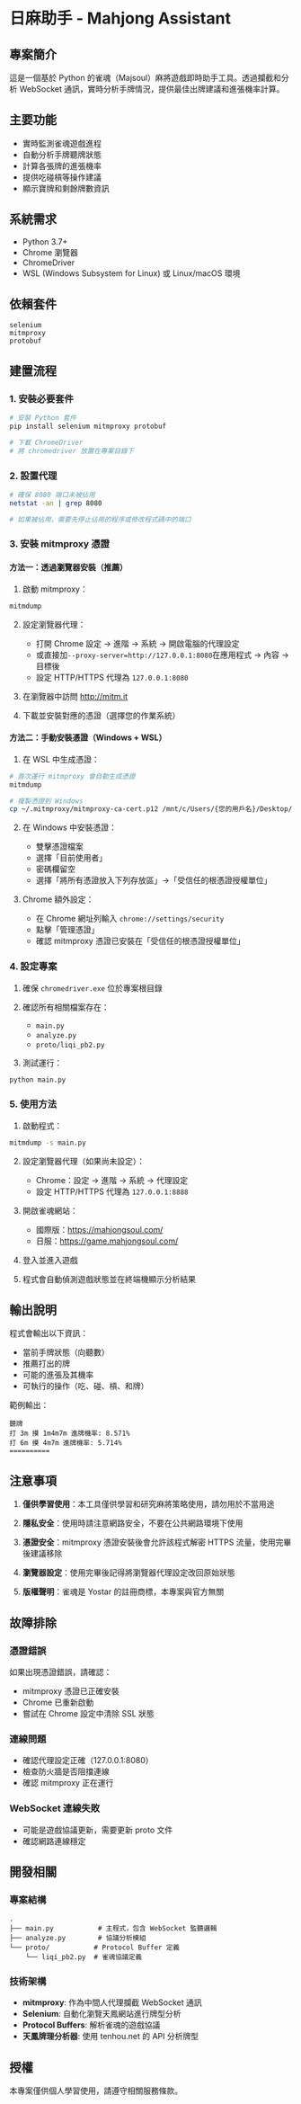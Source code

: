 # 日麻助手 - Mahjong Assistant

## 專案簡介
這是一個基於 Python 的雀魂（Majsoul）麻將遊戲即時助手工具。透過攔截和分析 WebSocket 通訊，實時分析手牌情況，提供最佳出牌建議和進張機率計算。

## 主要功能
- 實時監測雀魂遊戲進程
- 自動分析手牌聽牌狀態
- 計算各張牌的進張機率
- 提供吃碰槓等操作建議
- 顯示寶牌和剩餘牌數資訊

## 系統需求
- Python 3.7+
- Chrome 瀏覽器
- ChromeDriver
- WSL (Windows Subsystem for Linux) 或 Linux/macOS 環境

## 依賴套件
```
selenium
mitmproxy
protobuf
```

## 建置流程

### 1. 安裝必要套件

```bash
# 安裝 Python 套件
pip install selenium mitmproxy protobuf

# 下載 ChromeDriver
# 將 chromedriver 放置在專案目錄下
```

### 2. 設置代理

```bash
# 確保 8080 端口未被佔用
netstat -an | grep 8080

# 如果被佔用，需要先停止佔用的程序或修改程式碼中的端口
```

### 3. 安裝 mitmproxy 憑證

#### 方法一：透過瀏覽器安裝（推薦）

1. 啟動 mitmproxy：
```bash
mitmdump
```

2. 設定瀏覽器代理：
   - 打開 Chrome 設定 → 進階 → 系統 → 開啟電腦的代理設定
   - 或直接加`--proxy-server=http://127.0.0.1:8080`在應用程式 → 內容 → 目標後
   - 設定 HTTP/HTTPS 代理為 `127.0.0.1:8080`

3. 在瀏覽器中訪問 http://mitm.it

4. 下載並安裝對應的憑證（選擇您的作業系統）

#### 方法二：手動安裝憑證（Windows + WSL）

1. 在 WSL 中生成憑證：
```bash
# 首次運行 mitmproxy 會自動生成憑證
mitmdump

# 複製憑證到 Windows
cp ~/.mitmproxy/mitmproxy-ca-cert.p12 /mnt/c/Users/{您的用戶名}/Desktop/
```

2. 在 Windows 中安裝憑證：
   - 雙擊憑證檔案
   - 選擇「目前使用者」
   - 密碼欄留空
   - 選擇「將所有憑證放入下列存放區」→「受信任的根憑證授權單位」

3. Chrome 額外設定：
   - 在 Chrome 網址列輸入 `chrome://settings/security`
   - 點擊「管理憑證」
   - 確認 mitmproxy 憑證已安裝在「受信任的根憑證授權單位」

### 4. 設定專案

1. 確保 `chromedriver.exe` 位於專案根目錄

2. 確認所有相關檔案存在：
   - `main.py`
   - `analyze.py`
   - `proto/liqi_pb2.py`

3. 測試運行：
```bash
python main.py
```

### 5. 使用方法

1. 啟動程式：
```bash
mitmdump -s main.py
```

2. 設定瀏覽器代理（如果尚未設定）：
   - Chrome：設定 → 進階 → 系統 → 代理設定
   - 設定 HTTP/HTTPS 代理為 `127.0.0.1:8888`

3. 開啟雀魂網站：
   - 國際版：https://mahjongsoul.com/
   - 日服：https://game.mahjongsoul.com/

4. 登入並進入遊戲

5. 程式會自動偵測遊戲狀態並在終端機顯示分析結果

## 輸出說明

程式會輸出以下資訊：
- 當前手牌狀態（向聽數）
- 推薦打出的牌
- 可能的進張及其機率
- 可執行的操作（吃、碰、槓、和牌）

範例輸出：
```
聽牌
打 3m 摸 1m4m7m 進牌機率: 8.571%
打 6m 摸 4m7m 進牌機率: 5.714%
==========
```

## 注意事項

1. **僅供學習使用**：本工具僅供學習和研究麻將策略使用，請勿用於不當用途

2. **隱私安全**：使用時請注意網路安全，不要在公共網路環境下使用

3. **憑證安全**：mitmproxy 憑證安裝後會允許該程式解密 HTTPS 流量，使用完畢後建議移除

4. **瀏覽器設定**：使用完畢後記得將瀏覽器代理設定改回原始狀態

5. **版權聲明**：雀魂是 Yostar 的註冊商標，本專案與官方無關

## 故障排除

### 憑證錯誤
如果出現憑證錯誤，請確認：
- mitmproxy 憑證已正確安裝
- Chrome 已重新啟動
- 嘗試在 Chrome 設定中清除 SSL 狀態

### 連線問題
- 確認代理設定正確（127.0.0.1:8080）
- 檢查防火牆是否阻擋連線
- 確認 mitmproxy 正在運行

### WebSocket 連線失敗
- 可能是遊戲協議更新，需要更新 proto 文件
- 確認網路連線穩定

## 開發相關

### 專案結構
```
.
├── main.py           # 主程式，包含 WebSocket 監聽邏輯
├── analyze.py        # 協議分析模組
└── proto/           # Protocol Buffer 定義
    └── liqi_pb2.py  # 雀魂協議定義
```

### 技術架構
- **mitmproxy**: 作為中間人代理攔截 WebSocket 通訊
- **Selenium**: 自動化瀏覽天鳳網站進行牌型分析
- **Protocol Buffers**: 解析雀魂的遊戲協議
- **天鳳牌理分析器**: 使用 tenhou.net 的 API 分析牌型

## 授權
本專案僅供個人學習使用，請遵守相關服務條款。